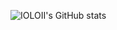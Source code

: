 ![IOLOII's GitHub stats](https://github-readme-stats.vercel.app/api?username=IOLOII&count_private=true&theme=dracula)
<!--(https://github.com/anuraghazra/github-readme-stats)  -->
<!--
![Top Langs](https://github-readme-stats.vercel.app/api/top-langs/?username=IOLOII&layout=compact)
-->
<!--(https://github.com/anuraghazra/github-readme-stats)-->
<!--
**IOLOII/IOLOII** is a ✨ _special_ ✨ repository because its `README.md` (this file) appears on your GitHub profile.

Here are some ideas to get you started:

- 🔭 I’m currently working on ...
- 🌱 I’m currently learning ...
- 👯 I’m looking to collaborate on ...
- 🤔 I’m looking for help with ...
- 💬 Ask me about ...
- 📫 How to reach me: ...
- 😄 Pronouns: ...
- ⚡ Fun fact: ...
-->

